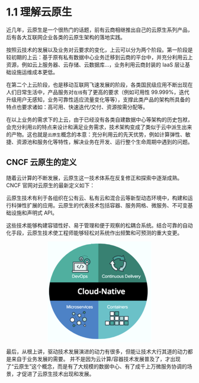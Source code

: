 # 1.1 理解云原生

近几年，云原生是一个很热门的话题，前有云商相继推出自己的云原生系列产品，后有各大互联网企业各类的云原生架构的落地实践。


按照云技术的发展以及业务对云要求的变化，上云可以分为两个阶段。第一阶段是较初期的上云：基于原有私有数据中心业务迁移到云商的平台中，并充分利用云上资源，例如云上服务器、云存储、云数据库...，业务利用云商封装的 IaaS 层让基础设施运维成本更低。

在第二个上云阶段，也是移动互联网飞速发展的阶段，各类国民级应用不断出现在人们日常生活中，产品服务对`在线`有了更高的要求（例如可用性 99.999%，迭代升级用户无感知，业务可靠性适应流量变化等等），支撑此类产品的架构所具备的特点也要求诸如：高可用、快速迭代/交付、资源按需分配等。

在以上业务的需求下的上云，由于已经没有各类自建数据中心等架构的历史包袱，会充分利用`云`的特点来设计和满足业务需求，技术架构变成了类似于云中派生出来的产物。这也就是`云原生`概念的本意：充分利用云的先天优势，例如计算弹性、敏捷、资源池和服务化等特性，解决业务在开发、运行整个生命周期中遇到的问题。


## CNCF 云原生的定义

随着云计算的不断发展，云原生这一技术体系在反复修正和探索中逐渐成熟。CNCF 官网对云原生的最新定义如下：

云原生技术有利于各组织在公有云、私有云和混合云等新型动态环境中，构建和运行科弹性扩展的应用。云原生的代表技术包括容器、服务网格、微服务、不可变基础设施和声明式 API。

这些技术能够构建容错性好、易于管理和便于观察的松耦合系统。结合可靠的自动化手段，云原生技术使工程师能够轻松对系统作出频繁和可预测的重大变更。

<div  align="center">
	<img src="../assets/cloud-native.png" width = "280"  align=center />
</div>


最后，从根上讲，驱动技术发展演进的动力有很多，但能让技术大行其道的动力都是来自于业务发展的需要。
并不是因为云计算/容器技术发展普及了，才出现了“云原生”这个概念，而是有了大规模的数据中心、有了成千上万微服务协调的场景，才促进了云原生技术出现和发展。